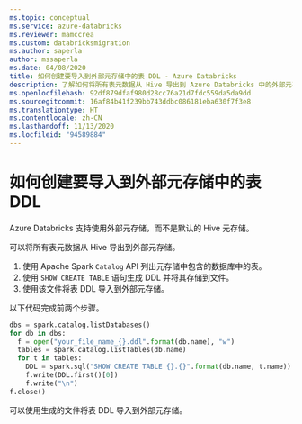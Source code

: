 ```yaml
---
ms.topic: conceptual
ms.service: azure-databricks
ms.reviewer: mamccrea
ms.custom: databricksmigration
ms.author: saperla
author: mssaperla
ms.date: 04/08/2020
title: 如何创建要导入到外部元存储中的表 DDL - Azure Databricks
description: 了解如何将所有表元数据从 Hive 导出到 Azure Databricks 中的外部元存储。
ms.openlocfilehash: 92df879dfaf980d28cc76a21d7fdc559da5da9dd
ms.sourcegitcommit: 16af84b41f239bb743ddbc086181eba630f7f3e8
ms.translationtype: HT
ms.contentlocale: zh-CN
ms.lasthandoff: 11/13/2020
ms.locfileid: "94589884"
---
```

# <a name="how-to-create-table-ddls-to-import-into-an-external-metastore"></a>如何创建要导入到外部元存储中的表 DDL

Azure Databricks 支持使用外部元存储，而不是默认的 Hive 元存储。

可以将所有表元数据从 Hive 导出到外部元存储。

1. 使用 Apache Spark `Catalog` API 列出元存储中包含的数据库中的表。
2. 使用 `SHOW CREATE TABLE` 语句生成 DDL 并将其存储到文件。
3. 使用该文件将表 DDL 导入到外部元存储。

以下代码完成前两个步骤。

```python
dbs = spark.catalog.listDatabases()
for db in dbs:
  f = open("your_file_name_{}.ddl".format(db.name), "w")
  tables = spark.catalog.listTables(db.name)
  for t in tables:
    DDL = spark.sql("SHOW CREATE TABLE {}.{}".format(db.name, t.name))
    f.write(DDL.first()[0])
    f.write("\n")
f.close()
```

可以使用生成的文件将表 DDL 导入到外部元存储。